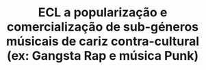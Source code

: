 ---
title: "ECL a popularização e comercialização de sub-géneros músicais de cariz contra-cultural (ex: Gangsta Rap e música Punk)"
infoslide: ""
round: "Round 1"
weight: 1
videos: []
tags: ['Art and Culture']
layout: "motion"
categories: ["motions"]
---